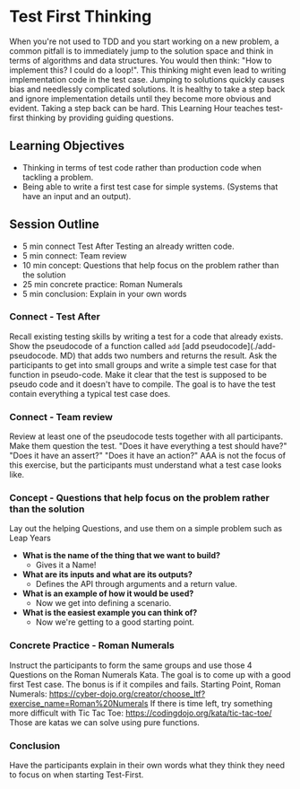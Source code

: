 # Test First Thinking

When you're not used to TDD and you start working on a new problem, a common pitfall is to immediately jump to the solution space and think in terms of algorithms and data structures.
You would then think: "How to implement this? I could do a loop!".
This thinking might even lead to writing implementation code in the test case.
Jumping to solutions quickly causes bias and needlessly complicated solutions.
It is healthy to take a step back and ignore implementation details until they become more obvious and evident.
Taking a step back can be hard.
This Learning Hour teaches test-first thinking by providing guiding questions.

## Learning Objectives

- Thinking in terms of test code rather than production code when tackling a problem.
- Being able to write a first test case for simple systems. (Systems that have an input and an output).

## Session Outline

- 5 min connect Test After Testing an already written code.
- 5 min connect: Team review
- 10 min concept: Questions that help focus on the problem rather than the solution
- 25 min concrete practice: Roman Numerals
- 5 min conclusion: Explain in your own words

### Connect - Test After
Recall existing testing skills by writing a test for a code that already exists.
Show the pseudocode of a function called `add` [add pseudocode](./add-pseudocode. MD) that adds two numbers and returns the result.
Ask the participants to get into small groups and write a simple test case for that function in pseudo-code.
Make it clear that the test is supposed to be pseudo code and it doesn't have to compile.
The goal is to have the test contain everything a typical test case does.

### Connect - Team review
Review at least one of the pseudocode tests together with all participants. 
Make them question the test. 
"Does it have everything a test should have?"
"Does it have an assert?" 
"Does it have an action?"
AAA is not the focus of this exercise, but the participants must understand what a test case looks like.

### Concept - Questions that help focus on the problem rather than the solution
Lay out the helping Questions, and use them on a simple problem such as Leap Years

- **What is the name of the thing that we want to build?** 
	- Gives it a Name!
- **What are its inputs and what are its outputs?**
	- Defines the API through arguments and a return value.
- **What is an example of how it would be used?**
	- Now we get into defining a scenario.
- **What is the easiest example you can think of?**
	- Now we're getting to a good starting point.

### Concrete Practice - Roman Numerals
Instruct the participants to form the same groups and use those 4 Questions on the Roman Numerals Kata.
The goal is to come up with a good first Test case. The bonus is if it compiles and fails.
Starting Point, Roman Numerals: https://cyber-dojo.org/creator/choose_ltf?exercise_name=Roman%20Numerals
If there is time left, try something more difficult with Tic Tac Toe: https://codingdojo.org/kata/tic-tac-toe/
Those are katas we can solve using pure functions. 

### Conclusion
Have the participants explain in their own words what they think they need to focus on when starting Test-First.
